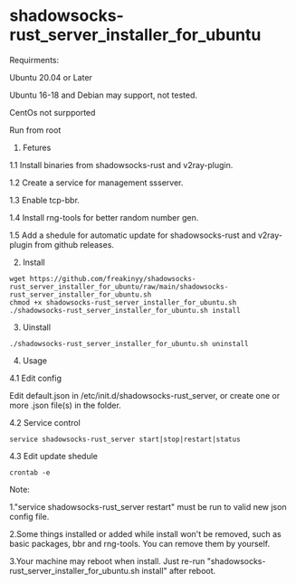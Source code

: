 # shadowsocks-rust_server_installer_for_ubuntu

Requirments:

Ubuntu 20.04 or Later

Ubuntu 16-18 and Debian may support, not tested.

CentOs not surpported

Run from root


1. Fetures

1.1 Install binaries from shadowsocks-rust and v2ray-plugin.

1.2 Create a service for management ssserver.

1.3 Enable tcp-bbr.

1.4 Install rng-tools for better random number gen.

1.5 Add a shedule for automatic update for shadowsocks-rust and v2ray-plugin from github releases.


2. Install

```
wget https://github.com/freakinyy/shadowsocks-rust_server_installer_for_ubuntu/raw/main/shadowsocks-rust_server_installer_for_ubuntu.sh
chmod +x shadowsocks-rust_server_installer_for_ubuntu.sh
./shadowsocks-rust_server_installer_for_ubuntu.sh install
```


3. Uinstall

```
./shadowsocks-rust_server_installer_for_ubuntu.sh uninstall
```

4. Usage

4.1 Edit config

Edit default.json in /etc/init.d/shadowsocks-rust_server, or create one or more .json file(s) in the folder.

4.2 Service control

```
service shadowsocks-rust_server start|stop|restart|status
```

4.3 Edit update shedule

```
crontab -e
```

Note:

1."service shadowsocks-rust_server restart" must be run to valid new json config file.

2.Some things installed or added while install won't be removed, such as basic packages, bbr and rng-tools. You can remove them by yourself.

3.Your machine may reboot when install. Just re-run "shadowsocks-rust_server_installer_for_ubuntu.sh install" after reboot.
